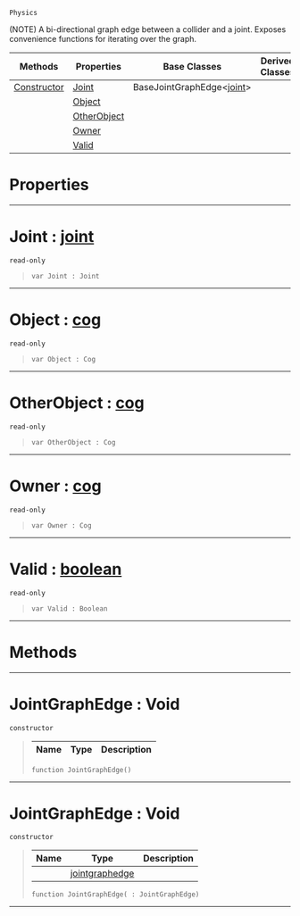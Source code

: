  `Physics`

(NOTE) A bi-directional graph edge between a collider and a joint. Exposes convenience functions for iterating over the graph.

|Methods|Properties|Base Classes|Derived Classes|
|---|---|---|---|
|[ Constructor](https://github.com/ZilchEngine/ZilchDocs/blob/master/code_reference/class_reference/jointgraphedge.markdown#jointgraphedge-void)|[ Joint](https://github.com/ZilchEngine/ZilchDocs/blob/master/code_reference/class_reference/jointgraphedge.markdown#joint-zilch-engine-docume)|BaseJointGraphEdge<[joint](https://github.com/ZilchEngine/ZilchDocs/blob/master/code_reference/class_reference/joint.markdown)>| |
| |[ Object](https://github.com/ZilchEngine/ZilchDocs/blob/master/code_reference/class_reference/jointgraphedge.markdown#object-zilch-engine-docum)| | |
| |[ OtherObject](https://github.com/ZilchEngine/ZilchDocs/blob/master/code_reference/class_reference/jointgraphedge.markdown#otherobject-zilch-engine)| | |
| |[ Owner](https://github.com/ZilchEngine/ZilchDocs/blob/master/code_reference/class_reference/jointgraphedge.markdown#owner-zilch-engine-docume)| | |
| |[ Valid](https://github.com/ZilchEngine/ZilchDocs/blob/master/code_reference/class_reference/jointgraphedge.markdown#valid-zilch-engine-docume)| | |


 #  Properties


---  
 #  Joint : [joint](https://github.com/ZilchEngine/ZilchDocs/blob/master/code_reference/class_reference/joint.markdown)

 `read-only`

> 
> ``` lang=cpp, name=Nada
> var Joint : Joint


---  
 #  Object : [cog](https://github.com/ZilchEngine/ZilchDocs/blob/master/code_reference/class_reference/cog.markdown)

 `read-only`

> 
> ``` lang=cpp, name=Nada
> var Object : Cog


---  
 #  OtherObject : [cog](https://github.com/ZilchEngine/ZilchDocs/blob/master/code_reference/class_reference/cog.markdown)

 `read-only`

> 
> ``` lang=cpp, name=Nada
> var OtherObject : Cog


---  
 #  Owner : [cog](https://github.com/ZilchEngine/ZilchDocs/blob/master/code_reference/class_reference/cog.markdown)

 `read-only`

> 
> ``` lang=cpp, name=Nada
> var Owner : Cog


---  
 #  Valid : [boolean](https://github.com/ZilchEngine/ZilchDocs/blob/master/code_reference/nada_base_types/boolean.markdown)

 `read-only`

> 
> ``` lang=cpp, name=Nada
> var Valid : Boolean


---  
 #  Methods


---  
 #  JointGraphEdge : Void

 `constructor`

> 
> |Name|Type|Description|
> |---|---|---|
> ``` lang=cpp, name=Nada
> function JointGraphEdge()
> ``` 


---  
 #  JointGraphEdge : Void

 `constructor`

> 
> |Name|Type|Description|
> |---|---|---|
> ||[jointgraphedge](https://github.com/ZilchEngine/ZilchDocs/blob/master/code_reference/class_reference/jointgraphedge.markdown)| |
> ``` lang=cpp, name=Nada
> function JointGraphEdge( : JointGraphEdge)
> ``` 


---  
 

 